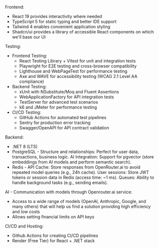 Frontend:

- React 19 provides interactivity where needed
- TypeScript 5 for static typing and better IDE support
- Tailwind 4 enables convenient application styling
- Shadcn/ui provides a library of accessible React components on which we'll base our UI

Testing:
- Frontend Testing:
  - React Testing Library + Vitest for unit and integration tests
  - Playwright for E2E testing and cross-browser compatibility
  - Lighthouse and WebPageTest for performance testing
  - Axe and WAVE for accessibility testing (WCAG 2.1 Level AA compliance)
- Backend Testing:
  - xUnit with NSubstitute/Moq and Fluent Assertions
  - WebApplicationFactory for API integration tests
  - TestServer for advanced test scenarios
  - k6 and JMeter for performance testing
- CI/CD Testing:
  - GitHub Actions for automated test pipelines
  - Sentry for production error tracking
  - Swagger/OpenAPI for API contract validation

Backend:

- .NET 8 (LTS)
- PostgreSQL - Structure and relationships: Perfect for user data, transactions, business logic. AI Integration: Support for pgvector (store embeddings from AI models and perform semantic search).
- Redis - API Cache: Store responses from OpenRouter.ai to avoid repeated model queries (e.g., 24h cache).
  User sessions: Store JWT tokens or session data in Redis (access time: ~1 ms).
  Queues: Ability to handle background tasks (e.g., sending emails).

AI - Communication with models through Openrouter.ai service:

- Access to a wide range of models (OpenAI, Anthropic, Google, and many others) that will help us find a solution providing high efficiency and low costs
- Allows setting financial limits on API keys

CI/CD and Hosting:

- Github Actions for creating CI/CD pipelines
- Render (Free Tier) for React + .NET stack
